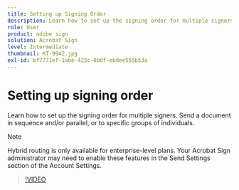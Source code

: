 ```yaml
---
title: Setting up Signing Order
description: Learn how to set up the signing order for multiple signers
role: User
product: adobe sign
solution: Acrobat Sign
level: Intermediate
thumbnail: KT-9942.jpg
exl-id: bf7771ef-1abe-423c-8b0f-ebdee555b53a
---
```

# Setting up signing order

Learn how to set up the signing order for multiple signers. Send a document in sequence and/or parallel, or to specific groups of individuals. 

>[!NOTE]
>
>Hybrid routing is only available for enterprise-level plans. Your Acrobat Sign administrator may need to enable these features in the Send Settings section of the Account Settings. 

>[!VIDEO](https://video.tv.adobe.com/v/342249?hidetitle=true)
